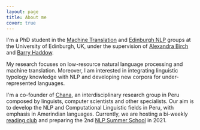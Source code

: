 ```yaml
---
layout: page
title: About me
cover: true
---
```


I'm a PhD student in the [Machine Translation](https://www.wiki.ed.ac.uk/display/statmt/People) and 
[Edinburgh NLP](http://groups.inf.ed.ac.uk/edinburghnlp/) groups at the University of Edinburgh, UK, 
under the supervision of [Alexandra Birch](http://homepages.inf.ed.ac.uk/abmayne/) 
and [Barry Haddow](http://homepages.inf.ed.ac.uk/bhaddow/).

My research focuses on low-resource natural language processing and machine translation.
Moreover, I am interested in integrating linguistic typology knowledge with NLP and
developing new corpora for under-represented languages.

I'm a co-founder of [Chana](chana.inf.pucp.edu.pe/), an interdisciplinary research group in Peru composed by linguists, 
computer scientists and other specialists. Our aim is to develop the NLP and Computational Linguistic 
fields in Peru, with emphasis in Amerindian languages. Currently, we are hosting a bi-weekly [reading club](https://github.com/aoncevay/lingcomp-nlp-meetups)
and preparing the 2nd [NLP Summer School](https://sites.google.com/view/nlp-iapucp-2020/) in 2021.

